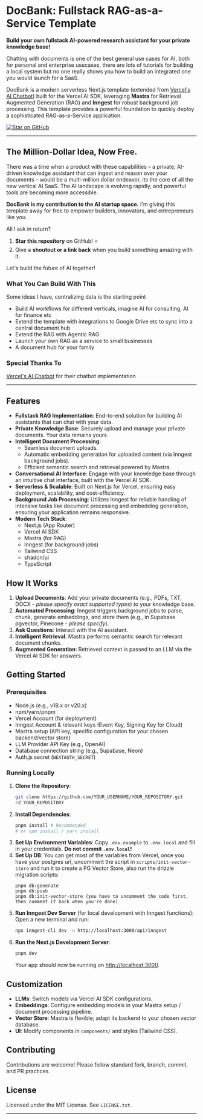 # DocBank: Fullstack RAG-as-a-Service Template

**Build your own fullstack AI-powered research assistant for your private knowledge base!**

Chatting with documents is one of the best general use cases for AI, both for personal and enterprise usecases, there are lots of tutorials for building a local system but no one really shows you how to build an integrated one you would launch for a SaaS.

DocBank is a modern serverless Next.js template (extended from [Vercel's AI Chatbot](https://github.com/vercel/ai-chatbot)) built for the Vercel AI SDK, leveraging **Mastra** for Retrieval Augmented Generation (RAG) and **Inngest** for robust background job processing. This template provides a powerful foundation to quickly deploy a sophisticated RAG-as-a-Service application.

[![Star on GitHub](https://img.shields.io/github/stars/KenjiPcx/DocBank?style=social)](https://github.com/KenjiPcx/DocBank)

---

## The Million-Dollar Idea, Now Free.

There was a time when a product with these capabilities – a private, AI-driven knowledge assistant that can ingest and reason over your documents – would be a multi-million dollar endeavor, its the core of all the new vertical AI SaaS. The AI landscape is evolving rapidly, and powerful tools are becoming more accessible.

**DocBank is my contribution to the AI startup space.** I'm giving this template away for free to empower builders, innovators, and entrepreneurs like you.

All I ask in return?

1.  **Star this repository** on GitHub! ⭐
2.  Give a **shoutout or a link back** when you build something amazing with it.

Let's build the future of AI together!

### What You Can Build With This

Some ideas I have, centralizing data is the starting point

- Build AI workflows for different verticals, imagine AI for consulting, AI for finance etc
- Extend the template with integrations to Google Drive etc to sync into a central document hub
- Extend the RAG with Agentic RAG
- Launch your own RAG as a service to small businesses
- A document hub for your family

### Special Thanks To

[Vercel's AI Chatbot](https://github.com/vercel/ai-chatbot) for their chatbot implementation

---

## Features

*   **Fullstack RAG Implementation**: End-to-end solution for building AI assistants that can chat with your data.
*   **Private Knowledge Base**: Securely upload and manage your private documents. Your data remains yours.
*   **Intelligent Document Processing**:
    *   Seamless document uploads.
    *   Automatic embedding generation for uploaded content (via Inngest background jobs).
    *   Efficient semantic search and retrieval powered by Mastra.
*   **Conversational AI Interface**: Engage with your knowledge base through an intuitive chat interface, built with the Vercel AI SDK.
*   **Serverless & Scalable**: Built on Next.js for Vercel, ensuring easy deployment, scalability, and cost-efficiency.
*   **Background Job Processing**: Utilizes Inngest for reliable handling of intensive tasks like document processing and embedding generation, ensuring your application remains responsive.
*   **Modern Tech Stack**:
    *   Next.js (App Router)
    *   Vercel AI SDK
    *   Mastra (for RAG)
    *   Inngest (for background jobs)
    *   Tailwind CSS
    *   shadcn/ui
    *   TypeScript

## How It Works

1.  **Upload Documents**: Add your private documents (e.g., PDFs, TXT, DOCX - *please specify exact supported types*) to your knowledge base.
2.  **Automated Processing**: Inngest triggers background jobs to parse, chunk, generate embeddings, and store them (e.g., in Supabase pgvector, Pinecone - *please specify*).
3.  **Ask Questions**: Interact with the AI assistant.
4.  **Intelligent Retrieval**: Mastra performs semantic search for relevant document chunks.
5.  **Augmented Generation**: Retrieved context is passed to an LLM via the Vercel AI SDK for answers.

<!-- ## Deploy Your Own

Deploy your own version of DocBank to Vercel. You'll need to configure environment variables for your LLM, Inngest, Mastra, and database providers during setup. -->

<!-- [![Deploy with Vercel](https://vercel.com/button)](https://vercel.com/new/clone?repository-url=https%3A%2F%2Fgithub.com%2FYOUR_USERNAME%2FYOUR_REPOSITORY&env=OPENAI_API_KEY,INNGEST_EVENT_KEY,INNGEST_SIGNING_KEY,MASTRA_API_KEY,DATABASE_URL,NEXTAUTH_SECRET&envDescription=Required%20environment%20variables%20for%20Synapse%20AI.&project-name=synapse-ai-rag&repository-name=synapse-ai-rag&demo-title=Synapse%20AI%20RAG%20Service&demo-url=https%3A%2F%2Fyour-demo-url.vercel.app) -->

## Getting Started

### Prerequisites

*   Node.js (e.g., v18.x or v20.x)
*   npm/yarn/pnpm
*   Vercel Account (for deployment)
*   Inngest Account & relevant keys (Event Key, Signing Key for Cloud)
*   Mastra setup (API key, specific configuration for your chosen backend/vector store)
*   LLM Provider API Key (e.g., OpenAI)
*   Database connection string (e.g., Supabase, Neon)
*   Auth.js secret (`NEXTAUTH_SECRET`)

### Running Locally

1.  **Clone the Repository**:
    ```bash
    git clone https://github.com/YOUR_USERNAME/YOUR_REPOSITORY.git
    cd YOUR_REPOSITORY
    ```
2.  **Install Dependencies**:
    ```bash
    pnpm install # Recommended
    # or npm install / yarn install
    ```
3.  **Set Up Environment Variables**:
    Copy `.env.example` to `.env.local` and fill in your credentials. **Do not commit `.env.local`!**
4.  **Set Up DB**:
    You can get most of the variables from Vercel, once you have your postgres url, uncomment the script in `scripts/init-vector-store` and run it to create a PG Vector Store, also run the drizzle migration scripts:
    ```
    pnpm db:generate
    pnpm db:push
    pnpm db:init-vector-store (you have to uncomment the code first, then comment it back when you're done)
    ```
4.  **Run Inngest Dev Server** (for local development with Inngest functions):
    Open a new terminal and run:
    ```bash
    npx inngest-cli dev -u http://localhost:3000/api/inngest
    ```
5.  **Run the Next.js Development Server**:
    ```bash
    pnpm dev
    ```
    Your app should now be running on [http://localhost:3000](http://localhost:3000).

## Customization

*   **LLMs**: Switch models via Vercel AI SDK configurations.
*   **Embeddings**: Configure embedding models in your Mastra setup / document processing pipeline.
*   **Vector Store**: Mastra is flexible; adapt its backend to your chosen vector database.
*   **UI**: Modify components in `components/` and styles (Tailwind CSS).

## Contributing

Contributions are welcome! Please follow standard fork, branch, commit, and PR practices.

## License

Licensed under the MIT License. See `LICENSE.txt`.

---
